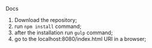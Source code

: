 Docs

1) Download the repository;
2) run <code>npm install</code> command;
3) after the installation run <code>gulp</code> command;
4) go to the localhost:8080/index.html URI in a browser;
